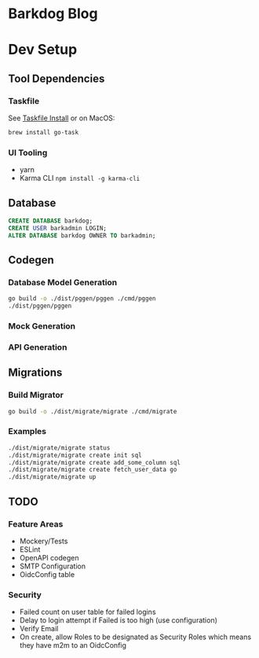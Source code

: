 # Barkdog Blog

# Dev Setup

## Tool Dependencies

### Taskfile

See [Taskfile Install](https://taskfile.dev/installation/) or on MacOS:

```bash
brew install go-task
```

### UI Tooling

- yarn
- Karma CLI `npm install -g karma-cli`

## Database

```sql
CREATE DATABASE barkdog;
CREATE USER barkadmin LOGIN;
ALTER DATABASE barkdog OWNER TO barkadmin;
```

## Codegen

### Database Model Generation

```bash
go build -o ./dist/pggen/pggen ./cmd/pggen
./dist/pggen/pggen
```

### Mock Generation

### API Generation

## Migrations

### Build Migrator

```bash
go build -o ./dist/migrate/migrate ./cmd/migrate
```

### Examples

```bash
./dist/migrate/migrate status
./dist/migrate/migrate create init sql
./dist/migrate/migrate create add_some_column sql
./dist/migrate/migrate create fetch_user_data go
./dist/migrate/migrate up
```

## TODO

### Feature Areas

 - Mockery/Tests
 - ESLint
 - OpenAPI codegen
 - SMTP Configuration
 - OidcConfig table

### Security

 - Failed count on user table for failed logins
 - Delay to login attempt if Failed is too high (use configuration)
 - Verify Email
 - On create, allow Roles to be designated as Security Roles which means they have m2m to an OidcConfig

